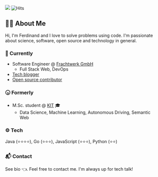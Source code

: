 [![](http://img.shields.io/liberapay/receives/muety.svg?logo=liberapay&style=flat-square)](https://liberapay.com/muety/)
![Hits](https://apps.muetsch.io/hitcount/count/tag.svg?url=https%3A%2F%2Fgithub.com%2Fmuety%2Fhit-counter)

## 👨‍💻 About Me
Hi, I'm Ferdinand and I love to solve problems using code. I'm passionate about science, software, open source and technology in general.

### 📍 Currently
* Software Engineer @ [Frachtwerk GmbH](https://frachtwerk.de)
  * Full Stack Web, DevOps
* [Tech blogger](https://muetsch.io/archives)
* [Open source contributor](https://github.com/muety?tab=repositories)

### 🕠 Formerly
* M.Sc. student @ [KIT](https://kit.edu) 🎓
  * Data Science, Machine Learning, Autonomous Driving, Semantic Web

### ⚙️ Tech
Java (⭐️⭐️⭐️⭐️), Go (⭐️⭐️⭐️), JavaScript (⭐️⭐️⭐️), Python (⭐️⭐️)

### 📬 Contact
See bio 👈. Feel free to contact me. I'm always up for tech talk!
